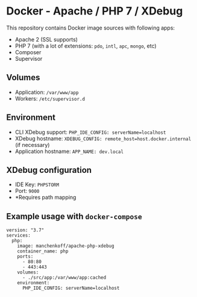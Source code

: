 # Docker - Apache / PHP 7 / XDebug

This repository contains Docker image sources with following apps:

- Apache 2 (SSL supports)
- PHP 7 (with a lot of extensions: `pdo`, `intl`, `apc`, `mongo`, etc)
- Composer
- Supervisor

## Volumes

- Application: `/var/www/app`
- Workers: `/etc/supervisor.d`

## Environment

- CLI XDebug support: `PHP_IDE_CONFIG: serverName=localhost`
- XDebug hostname: `XDEBUG_CONFIG: remote_host=host.docker.internal` (if necessary)
- Application hostname: `APP_NAME: dev.local`

## XDebug configuration

- IDE Key: `PHPSTORM`
- Port: `9000`
- *Requires path mapping

## Example usage with `docker-compose`

```
version: "3.7"
services:
  php:
    image: manchenkoff/apache-php-xdebug
    container_name: php
    ports:
      - 80:80
      - 443:443
    volumes:
      - ./src/app:/var/www/app:cached
    environment:
      PHP_IDE_CONFIG: serverName=localhost
```